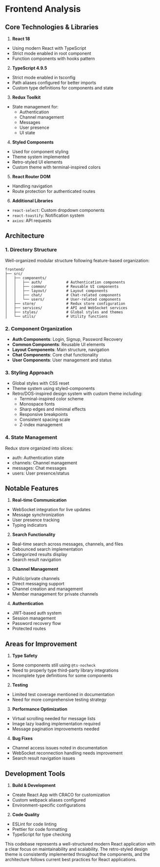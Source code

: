 # Frontend Analysis

## Core Technologies & Libraries

1. **React 18**
- Using modern React with TypeScript
- Strict mode enabled in root component
- Function components with hooks pattern

2. **TypeScript 4.9.5**
- Strict mode enabled in tsconfig
- Path aliases configured for better imports
- Custom type definitions for components and state

3. **Redux Toolkit**
- State management for:
  - Authentication
  - Channel management
  - Messages
  - User presence
  - UI state

4. **Styled Components**
- Used for component styling
- Theme system implemented
- Retro-styled UI elements
- Custom theme with terminal-inspired colors

5. **React Router DOM**
- Handling navigation
- Route protection for authenticated routes

6. **Additional Libraries**
- `react-select`: Custom dropdown components
- `react-toastify`: Notification system
- `axios`: API requests

## Architecture

### 1. Directory Structure
Well-organized modular structure following feature-based organization:

```
frontend/
├── src/
│   ├── components/
│   │   ├── auth/           # Authentication components
│   │   ├── common/         # Reusable UI components
│   │   ├── layout/         # Layout components
│   │   ├── chat/           # Chat-related components
│   │   └── users/          # User-related components
│   ├── store/              # Redux store configuration
│   ├── services/           # API and WebSocket services
│   ├── styles/             # Global styles and themes
│   └── utils/              # Utility functions
```

### 2. Component Organization
- **Auth Components**: Login, Signup, Password Recovery
- **Common Components**: Reusable UI elements
- **Layout Components**: Main structure, navigation
- **Chat Components**: Core chat functionality
- **User Components**: User management and status

### 3. Styling Approach
- Global styles with CSS reset
- Theme system using styled-components
- Retro/DOS-inspired design system with custom theme including:
  - Terminal-inspired color scheme
  - Monospace fonts
  - Sharp edges and minimal effects
  - Responsive breakpoints
  - Consistent spacing scale
  - Z-index management

### 4. State Management
Redux store organized into slices:
- auth: Authentication state
- channels: Channel management
- messages: Chat messages
- users: User presence/status

## Notable Features

1. **Real-time Communication**
- WebSocket integration for live updates
- Message synchronization
- User presence tracking
- Typing indicators

2. **Search Functionality**
- Real-time search across messages, channels, and files
- Debounced search implementation
- Categorized results display
- Search result navigation

3. **Channel Management**
- Public/private channels
- Direct messaging support
- Channel creation and management
- Member management for private channels

4. **Authentication**
- JWT-based auth system
- Session management
- Password recovery flow
- Protected routes

## Areas for Improvement

1. **Type Safety**
- Some components still using `@ts-nocheck`
- Need to properly type third-party library integrations
- Incomplete type definitions for some components

2. **Testing**
- Limited test coverage mentioned in documentation
- Need for more comprehensive testing strategy

3. **Performance Optimization**
- Virtual scrolling needed for message lists
- Image lazy loading implementation required
- Message pagination improvements needed

4. **Bug Fixes**
- Channel access issues noted in documentation
- WebSocket reconnection handling needs improvement
- Search result navigation issues

## Development Tools

1. **Build & Development**
- Create React App with CRACO for customization
- Custom webpack aliases configured
- Environment-specific configurations

2. **Code Quality**
- ESLint for code linting
- Prettier for code formatting
- TypeScript for type checking

This codebase represents a well-structured modern React application with a clear focus on maintainability and scalability. The retro-styled design theme is consistently implemented throughout the components, and the architecture follows current best practices for React applications.